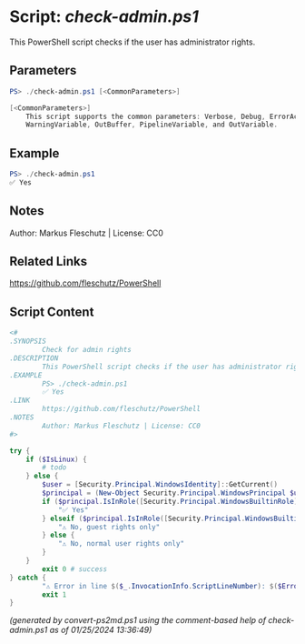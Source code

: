 Script: *check-admin.ps1*
========================

This PowerShell script checks if the user has administrator rights.

Parameters
----------
```powershell
PS> ./check-admin.ps1 [<CommonParameters>]

[<CommonParameters>]
    This script supports the common parameters: Verbose, Debug, ErrorAction, ErrorVariable, WarningAction, 
    WarningVariable, OutBuffer, PipelineVariable, and OutVariable.
```

Example
-------
```powershell
PS> ./check-admin.ps1
✅ Yes

```

Notes
-----
Author: Markus Fleschutz | License: CC0

Related Links
-------------
https://github.com/fleschutz/PowerShell

Script Content
--------------
```powershell
<#
.SYNOPSIS
        Check for admin rights
.DESCRIPTION
        This PowerShell script checks if the user has administrator rights.
.EXAMPLE
        PS> ./check-admin.ps1
        ✅ Yes
.LINK
        https://github.com/fleschutz/PowerShell
.NOTES
        Author: Markus Fleschutz | License: CC0
#>

try {
	if ($IsLinux) {
		# todo
	} else {
		$user = [Security.Principal.WindowsIdentity]::GetCurrent()
		$principal = (New-Object Security.Principal.WindowsPrincipal $user)
		if ($principal.IsInRole([Security.Principal.WindowsBuiltinRole]::Administrator)) {
			"✅ Yes"
		} elseif ($principal.IsInRole([Security.Principal.WindowsBuiltinRole]::Guest)) {
			"⚠️ No, guest rights only"
		} else {
			"⚠️ No, normal user rights only"
		}
	}  
        exit 0 # success
} catch {
        "⚠️ Error in line $($_.InvocationInfo.ScriptLineNumber): $($Error[0])"
        exit 1
}	
```

*(generated by convert-ps2md.ps1 using the comment-based help of check-admin.ps1 as of 01/25/2024 13:36:49)*
